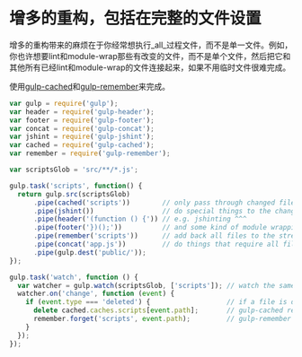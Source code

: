 # 增多的重构，包括在完整的文件设置

增多的重构带来的麻烦在于你经常想执行_all_过程文件，而不是单一文件。例如，你也许想要lint和module-wrap那些有改变的文件，而不是单个文件，然后把它和其他所有已经lint和module-wrap的文件连接起来，如果不用临时文件很难完成。

使用[gulp-cached](https://github.com/wearefractal/gulp-cached)和[gulp-remember](https://github.com/ahaurw01/gulp-remember)来完成。

```js
var gulp = require('gulp');
var header = require('gulp-header');
var footer = require('gulp-footer');
var concat = require('gulp-concat');
var jshint = require('gulp-jshint');
var cached = require('gulp-cached');
var remember = require('gulp-remember');

var scriptsGlob = 'src/**/*.js';

gulp.task('scripts', function() {
  return gulp.src(scriptsGlob)
      .pipe(cached('scripts'))        // only pass through changed files
      .pipe(jshint())                 // do special things to the changed files...
      .pipe(header('(function () {')) // e.g. jshinting ^^^
      .pipe(footer('})();'))          // and some kind of module wrapping
      .pipe(remember('scripts'))      // add back all files to the stream
      .pipe(concat('app.js'))         // do things that require all files
      .pipe(gulp.dest('public/'));
});

gulp.task('watch', function () {
  var watcher = gulp.watch(scriptsGlob, ['scripts']); // watch the same files in our scripts task
  watcher.on('change', function (event) {
    if (event.type === 'deleted') {                   // if a file is deleted, forget about it
      delete cached.caches.scripts[event.path];       // gulp-cached remove api
      remember.forget('scripts', event.path);         // gulp-remember remove api
    }
  });
});
```

